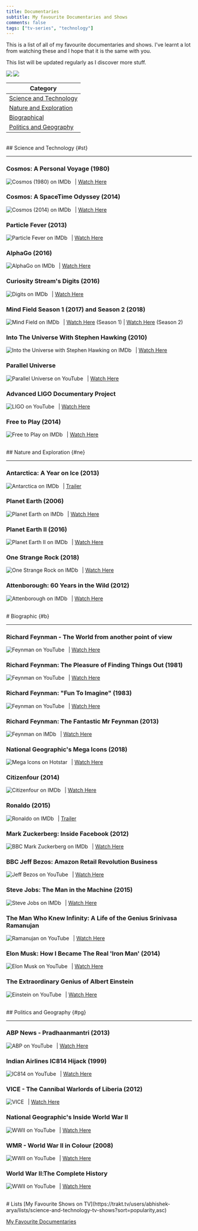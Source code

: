```yaml
---
title: Documentaries
subtitle: My favourite Documentaries and Shows
comments: false
tags: ["tv-series", "technology"]
---
```


This is a list of all of my favourite documentaries and shows. I've learnt a lot from watching these and I hope that it is the same with you.

This list will be updated regularly as I discover more stuff.

<img align="left" src="https://img.shields.io/badge/Total%20Items-34-brightgreen.svg">
<img align="left" src="https://img.shields.io/badge/Last%20Updated-01--11--2018-blue.svg">


<br>  


|         **Category**           |
|         -------------          |
| [Science and Technology](#st)  |
| [Nature and Exploration](#ne)  |
| [Biographical](#b)             |
| [Politics and Geography](#pg)  |

<br>
## Science and Technology {#st}

---
### Cosmos: A Personal Voyage (1980)
<a href="https://www.imdb.com/title/tt0081846/"><img align="left" src="/img/imdb.png" alt="Cosmos (1980) on IMDb"></a> &nbsp; | [Watch Here](https://ihavenotv.com/series/cosmos-a-personal-voyage)

### Cosmos: A SpaceTime Odyssey (2014)
<a href="https://www.imdb.com/title/tt2395695/"><img align="left" src="/img/imdb.png" alt="Cosmos (2014) on IMDb"></a> &nbsp; | [Watch Here](https://ihavenotv.com/series/cosmos-a-spacetime-odyssey)

### Particle Fever (2013)
<a href="https://www.imdb.com/title/tt1385956/"><img align="left" src="/img/imdb.png" alt="Particle Fever on IMDb"></a> &nbsp; | [Watch Here](https://ihavenotv.com/particle-fever)

### AlphaGo (2016)
<a href="https://www.imdb.com/title/tt6700846/"><img align="left" src="/img/imdb.png" alt="AlphaGo on IMDb"></a> &nbsp; | [Watch Here](https://ihavenotv.com/alphago)

### Curiosity Stream's Digits (2016)
<a href="https://www.imdb.com/title/tt6347484/"><img align="left" src="/img/imdb.png" alt="Digits on IMDb"></a> &nbsp; | [Watch Here](http://www.hddocumentary.com/digits-series-1-2017-1of3-connecting-to-the-future/)

### Mind Field Season 1 (2017) and Season 2 (2018)
<a href="https://www.imdb.com/title/tt6439562/"><img align="left" src="/img/imdb.png" alt="Mind Field on IMDb"></a> &nbsp; | [Watch Here](https://www.youtube.com/playlist?list=PLZRRxQcaEjA4qyEuYfAMCazlL0vQDkIj2) (Season 1) | [Watch Here](https://www.youtube.com/playlist?list=PLZRRxQcaEjA7wmh3Z6EQuOK9fm1CqnJCI) (Season 2)

### Into The Universe With Stephen Hawking (2010)
<a href="https://www.imdb.com/title/tt1655078/"><img align="left" src="/img/imdb.png" alt="Into the Universe with Stephen Hawking on IMDb"></a> &nbsp; | [Watch Here](https://topdocumentaryfilms.com/into-the-universe-with-stephen-hawking/)

### Parallel Universe
<a href="https://www.youtube.com/watch?v=B5kkOxHGz8M/"><img align="left" src="/img/yt.png" alt="Parallel Universe on YouTube"></a> &nbsp; | [Watch Here](https://www.youtube.com/watch?v=B5kkOxHGz8M)

### Advanced LIGO Documentary Project
<a href="https://www.youtube.com/channel/UCVpvE6dOtP58hyzYaBDi8nQ"><img align="left" src="/img/yt.png" alt="LIGO on YouTube"></a> &nbsp; | [Watch Here](https://www.youtube.com/channel/UCVpvE6dOtP58hyzYaBDi8nQ)

### Free to Play (2014)
<a href="https://www.imdb.com/title/tt3203290/"><img align="left" src="/img/imdb.png" alt="Free to Play on IMDb"></a> &nbsp; | [Watch Here](https://www.youtube.com/watch?v=UjZYMI1zB9s)

<br>
## Nature and Exploration {#ne}

---
### Antarctica: A Year on Ice (2013)
<a href="https://www.imdb.com/title/tt2361700/"><img align="left" src="/img/imdb.png" alt="Antarctica on IMDb"></a> &nbsp; | [Trailer](https://www.youtube.com/watch?v=QDJzjomSN94)

### Planet Earth (2006)
<a href="https://www.imdb.com/title/tt0795176/"><img align="left" src="/img/imdb.png" alt="Planet Earth on IMDb"></a> &nbsp; | [Watch Here](https://ihavenotv.com/series/planet-earth)

### Planet Earth II (2016)
<a href="https://www.imdb.com/title/tt5491994/"><img align="left" src="/img/imdb.png" alt="Planet Earth II on IMDb"></a> &nbsp; | [Watch Here](https://ihavenotv.com/series/planet-earth-ii)

### One Strange Rock (2018)
<a href="https://www.imdb.com/title/tt7651892/"><img align="left" src="/img/imdb.png" alt="One Strange Rock on IMDb"></a> &nbsp; | [Watch Here](https://ihavenotv.com/series/one-strange-rock)

### Attenborough: 60 Years in the Wild (2012)
<a href="https://www.imdb.com/title/tt3040442/"><img align="left" src="/img/imdb.png" alt="Attenborough on IMDb"></a> &nbsp; | [Watch Here](https://ihavenotv.com/series/attenborough-60-years-in-the-wild)

<br>
# Biographic {#b}

---
### Richard Feynman - The World from another point of view
<a href="https://www.youtube.com/watch?v=GNhlNSLQAFE"><img align="left" src="/img/yt.png" alt="Feynman on YouTube"></a> &nbsp; | [Watch Here](https://www.youtube.com/watch?v=GNhlNSLQAFE)

### Richard Feynman: The Pleasure of Finding Things Out (1981)
<a href="https://topdocumentaryfilms.com/pleasure-finding-things-out/"><img align="left" src="/img/tdf.png" alt="Feynman on YouTube"></a> &nbsp; | [Watch Here](https://topdocumentaryfilms.com/pleasure-finding-things-out/)

### Richard Feynman: "Fun To Imagine" (1983)
<a href="https://www.youtube.com/watch?v=eqtuNXWT0mo"><img align="left" src="/img/yt.png" alt="Feynman on YouTube"></a> &nbsp; | [Watch Here](https://www.youtube.com/watch?v=eqtuNXWT0mo)

### Richard Feynman: The Fantastic Mr Feynman (2013)
<a href="https://www.imdb.com/title/tt5182420/"><img align="left" src="/img/imdb.png" alt="Feynman on IMDb"></a> &nbsp; | [Watch Here](https://www.youtube.com/watch?v=H9fjhQMsDW4)

### National Geographic's Mega Icons (2018)
<a href="https://www.hotstar.com/tv/mega-icons/s-1662"><img align="left" src="/img/hotstar.jpg" alt="Mega Icons on Hotstar"></a> &nbsp; | [Watch Here](https://www.hotstar.com/tv/mega-icons/s-1662)

### Citizenfour (2014)
<a href="https://www.imdb.com/title/tt4044364/"><img align="left" src="/img/imdb.png" alt="Citizenfour on IMDb"></a> &nbsp; | [Watch Here](https://www.hotstar.com/movies/citizenfour/1000157342/watch "Hotstar")

### Ronaldo (2015)
<a href="https://www.imdb.com/title/tt5065822/"><img align="left" src="/img/imdb.png" alt="Ronaldo on IMDb"></a> &nbsp; | [Trailer](https://www.youtube.com/watch?v=33gTb1v3wds "YouTube")

### Mark Zuckerberg: Inside Facebook (2012)
<a href="https://www.imdb.com/title/tt2265427/"><img align="left" src="/img/imdb.png" alt="BBC Mark Zuckerberg on IMDb"></a> &nbsp; | [Watch Here](https://www.dailymotion.com/video/xmso1d "Dailymotion")

### BBC Jeff Bezos: Amazon Retail Revolution Business
<a href="https://www.youtube.com/watch?v=7yUPsqBE5p4"><img align="left" src="/img/yt.png" alt="Jeff Bezos on YouTube"></a> &nbsp; | [Watch Here](https://www.youtube.com/watch?v=7yUPsqBE5p4 "YouTube")

### Steve Jobs: The Man in the Machine (2015)
<a href="https://www.imdb.com/title/tt4425064/"><img align="left" src="/img/imdb.png" alt="Steve Jobs on IMDb"></a> &nbsp; | [Watch Here](https://www.youtube.com/watch?v=pcT0pSewa7M)

### The Man Who Knew Infinity: A Life of the Genius Srinivasa Ramanujan
<a href="https://www.youtube.com/watch?v=Hn0pCs6VtHc"><img align="left" src="/img/yt.png" alt="Ramanujan on YouTube"></a> &nbsp; | [Watch Here](https://www.youtube.com/watch?v=Hn0pCs6VtHc "YouTube")

### Elon Musk: How I Became The Real 'Iron Man' (2014)
<a href="https://www.youtube.com/watch?v=mh45igK4Esw"><img align="left" src="/img/yt.png" alt="Elon Musk on YouTube"></a> &nbsp; | [Watch Here](https://www.youtube.com/watch?v=mh45igK4Esw "YouTube")

### The Extraordinary Genius of Albert Einstein
<a href="https://www.youtube.com/watch?v=Uvpw6Jh1WGQ"><img align="left" src="/img/yt.png" alt="Einstein on YouTube"></a> &nbsp; | [Watch Here](https://www.youtube.com/watch?v=Uvpw6Jh1WGQ "YouTube")

<br>
## Politics and Geography {#pg}

---
### ABP News - Pradhaanmantri (2013)
<a href="https://www.youtube.com/playlist?list=ELYR5txmTpa_c"><img align="left" src="/img/yt.png" alt="ABP on YouTube"></a> &nbsp; | [Watch Here](https://www.youtube.com/playlist?list=ELYR5txmTpa_c "YouTube")

### Indian Airlines IC814 Hijack (1999)
<a href="https://www.youtube.com/watch?v=0Z5Gbz6Ay3U"><img align="left" src="/img/yt.png" alt="IC814 on YouTube"></a> &nbsp; | [Watch Here](https://www.youtube.com/watch?v=0Z5Gbz6Ay3U "YouTube")

### VICE - The Cannibal Warlords of Liberia (2012)
<a href="https://www.vice.com"><img align="left" src="/img/vice.png" alt="VICE"></a> &nbsp; | [Watch Here](https://www.youtube.com/watch?v=ZRuSS0iiFyo "YouTube")

### National Geographic's Inside World War II
<a href="https://www.youtube.com/watch?v=C0wciIA48dA"><img align="left" src="/img/yt.png" alt="WWII on YouTube"></a> &nbsp; | [Watch Here](https://www.youtube.com/watch?v=C0wciIA48dA "YouTube")

### WMR - World War II in Colour (2008)
<a href="https://www.youtube.com/playlist?list=PLZxIFAN12m6wmm5K8fPkApSB1F90885hS"><img align="left" src="/img/yt.png" alt="WWII on YouTube"></a> &nbsp; | [Watch Here](https://www.youtube.com/playlist?list=PLZxIFAN12m6wmm5K8fPkApSB1F90885hS "YouTube")

### World War II׃ The Complete History
<a href="https://www.youtube.com/watch?v=j0QWtgGnH_Q"><img align="left" src="/img/yt.png" alt="WWII on YouTube"></a> &nbsp; | [Watch Here](https://www.youtube.com/watch?v=j0QWtgGnH_Q "YouTube")

<br>
# Lists
[My Favourite Shows on TV](https://trakt.tv/users/abhishek-arya/lists/science-and-technology-tv-shows?sort=popularity,asc)

[My Favourite Documentaries](https://letterboxd.com/abhishek_arya/list/documentaries-ive-watched/)
